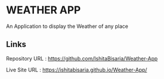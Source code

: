 # WEATHER APP

An Application to display the Weather of any place

## Links

Repository URL : https://github.com/IshitaBisaria/Weather-App

Live Site URL : https://ishitabisaria.github.io/Weather-App/
